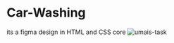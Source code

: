 # Car-Washing
its a figma design in HTML and CSS core
![umais-task](https://github.com/Umais-Rasheed/Car-Washing/assets/75519726/632d06af-d75e-408a-9a7a-c35de475fddb)
